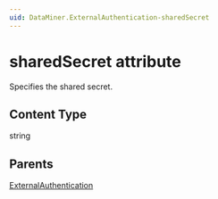 ```yaml
---
uid: DataMiner.ExternalAuthentication-sharedSecret
---
```


# sharedSecret attribute

Specifies the shared secret.

## Content Type

string

## Parents

[ExternalAuthentication](xref:DataMiner.ExternalAuthentication)
